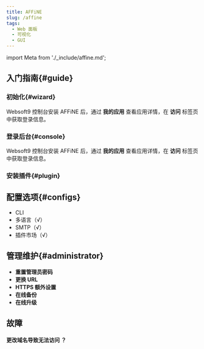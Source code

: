 ```yaml
---
title: AFFiNE
slug: /affine
tags:
  - Web 面板
  - 可视化
  - GUI
---
```


import Meta from './_include/affine.md';

<Meta name="meta" />

## 入门指南{#guide}

### 初始化{#wizard}

Websoft9 控制台安装 AFFiNE 后，通过 **我的应用** 查看应用详情，在 **访问** 标签页中获取登录信息。  

### 登录后台{#console}

Websoft9 控制台安装 AFFiNE 后，通过 **我的应用** 查看应用详情，在 **访问** 标签页中获取登录信息。  

### 安装插件{#plugin}

## 配置选项{#configs}

- CLI
- 多语言（√）
- SMTP（√）
- 插件市场（√）

## 管理维护{#administrator}

- **重置管理员密码**
- **更换 URL**
- **HTTPS 额外设置**
- **在线备份**
- **在线升级**

## 故障

#### 更改域名导致无法访问 ？